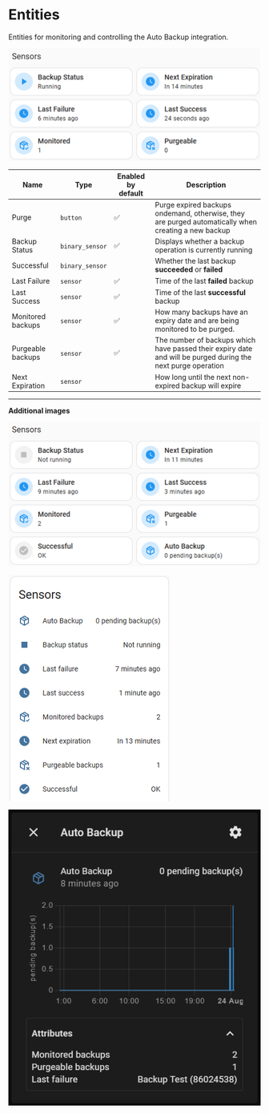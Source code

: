 # Entities

Entities for monitoring and controlling the Auto Backup integration.

![example-sensors.png](assets/example-sensors.png)

| Name              | Type            | Enabled by default | Description                                                                                                  |
| ----------------- | --------------- | ------------------ | ------------------------------------------------------------------------------------------------------------ |
| Purge             | `button`        | ✅                 | Purge expired backups ondemand, otherwise, they are purged automatically when creating a new backup          |
| Backup Status     | `binary_sensor` | ✅                 | Displays whether a backup operation is currently running                                                     |
| Successful        | `binary_sensor` |                    | Whether the last backup **succeeded** or **failed**                                                          |
| Last Failure      | `sensor`        | ✅                 | Time of the last **failed** backup                                                                           |
| Last Success      | `sensor`        | ✅                 | Time of the last **successful** backup                                                                       |
| Monitored backups | `sensor`        | ✅                 | How many backups have an expiry date and are being monitored to be purged.                                   |
| Purgeable backups | `sensor`        | ✅                 | The number of backups which have passed their expiry date and will be purged during the next purge operation |
| Next Expiration   | `sensor`        |                    | How long until the next non-expired backup will expire                                                       |

---

**Additional images**

![example-sensors-extra.png](assets/example-sensors-extra.png)

![example-sensors-list.png](assets/example-sensors-list.png)

![Sensor Example](assets/example-sensor.png)
